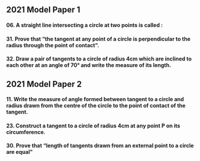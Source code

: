 ## 2021 Model Paper 1
#### 06. A straight line intersecting a circle at two points is called :
#### 31. Prove that “the tangent at any point of a circle is perpendicular to the radius through the point of contact”.
#### 32. Draw a pair of tangents to a circle of radius 4cm which are inclined to each other at an angle of 70° and write the measure of its length.

## 2021 Model Paper 2 
#### 11. Write the measure of angle formed between tangent to a circle and radius drawn from the centre of the circle to the point of contact of the tangent.
#### 23. Construct a tangent to a circle of radius 4cm at any point P on its circumference.
#### 30. Prove that “length of tangents drawn from an external point to a circle are equal"
